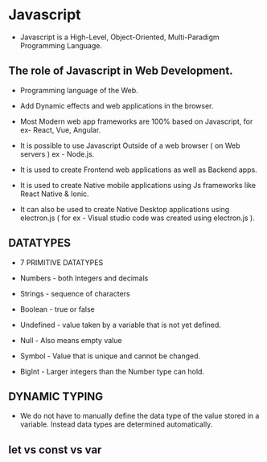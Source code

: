 # Javascript

- Javascript is a High-Level, Object-Oriented, Multi-Paradigm Programming Language.

## The role of Javascript in Web Development.

- Programming language of the Web.

- Add Dynamic effects and web applications in the browser.
- Most Modern web app frameworks are 100% based on Javascript, for ex- React, Vue, Angular.
- It is possible to use Javascript Outside of a web browser ( on Web servers ) ex - Node.js.
- It is used to create Frontend web applications as well as Backend apps.
- It is used to create Native mobile applications using Js frameworks like React Native & Ionic.
- It can also be used to create Native Desktop applications using electron.js ( for ex - Visual studio code was created using electron.js ).

## DATATYPES

- 7 PRIMITIVE DATATYPES
- Numbers - both Integers and decimals
- Strings - sequence of characters
- Boolean - true or false

- Undefined - value taken by a variable that is not yet defined.
- Null - Also means empty value
- Symbol - Value that is unique and cannot be changed.
- BigInt - Larger integers than the Number type can hold.

## DYNAMIC TYPING

- We do not have to manually define the data type of the value stored in a variable. Instead data types are determined automatically.

## let vs const vs var
